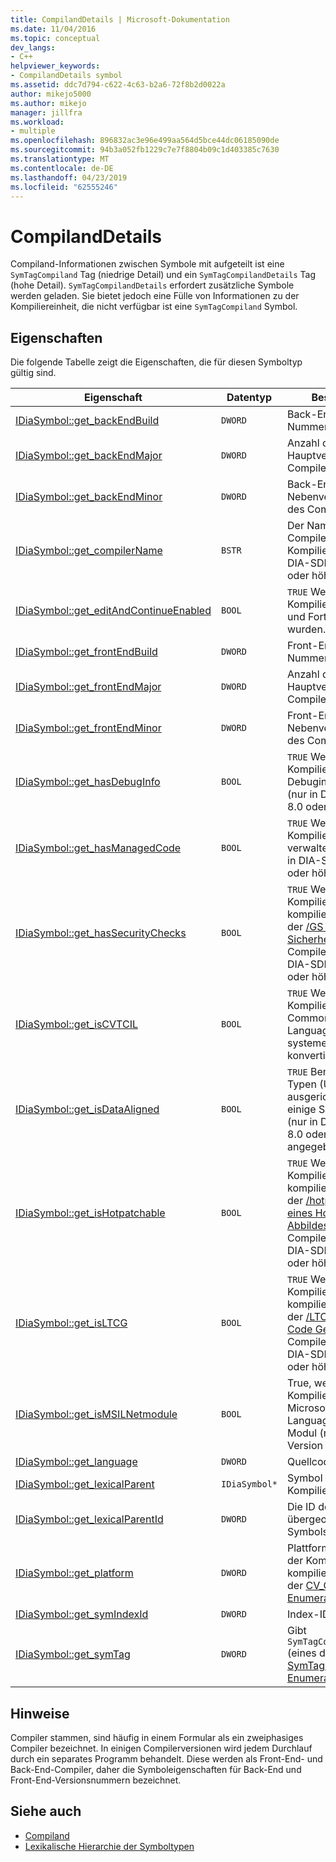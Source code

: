 ```yaml
---
title: CompilandDetails | Microsoft-Dokumentation
ms.date: 11/04/2016
ms.topic: conceptual
dev_langs:
- C++
helpviewer_keywords:
- CompilandDetails symbol
ms.assetid: ddc7d794-c622-4c63-b2a6-72f8b2d0022a
author: mikejo5000
ms.author: mikejo
manager: jillfra
ms.workload:
- multiple
ms.openlocfilehash: 896832ac3e96e499aa564d5bce44dc06185090de
ms.sourcegitcommit: 94b3a052fb1229c7e7f8804b09c1d403385c7630
ms.translationtype: MT
ms.contentlocale: de-DE
ms.lasthandoff: 04/23/2019
ms.locfileid: "62555246"
---
```

# <a name="compilanddetails"></a>CompilandDetails
Compiland-Informationen zwischen Symbole mit aufgeteilt ist eine `SymTagCompiland` Tag (niedrige Detail) und ein `SymTagCompilandDetails` Tag (hohe Detail). `SymTagCompilandDetails` erfordert zusätzliche Symbole werden geladen. Sie bietet jedoch eine Fülle von Informationen zu der Kompiliereinheit, die nicht verfügbar ist eine `SymTagCompiland` Symbol.

## <a name="properties"></a>Eigenschaften
 Die folgende Tabelle zeigt die Eigenschaften, die für diesen Symboltyp gültig sind.

|Eigenschaft|Datentyp|Beschreibung|
|--------------|---------------|-----------------|
|[IDiaSymbol::get_backEndBuild](../../debugger/debug-interface-access/idiasymbol-get-backendbuild.md)|`DWORD`|Back-End-Build-Nummer des Compilers.|
|[IDiaSymbol::get_backEndMajor](../../debugger/debug-interface-access/idiasymbol-get-backendmajor.md)|`DWORD`|Anzahl der Back-End-Hauptversion des Compilers.|
|[IDiaSymbol::get_backEndMinor](../../debugger/debug-interface-access/idiasymbol-get-backendminor.md)|`DWORD`|Back-End-Nebenversionsnummer des Compilers.|
|[IDiaSymbol::get_compilerName](../../debugger/debug-interface-access/idiasymbol-get-compilername.md)|`BSTR`|Der Name des Compilers, die diese Kompiliereinheit (nur in DIA-SDK Version 8.0 oder höher) erstellt.|
|[IDiaSymbol::get_editAndContinueEnabled](../../debugger/debug-interface-access/idiasymbol-get-editandcontinueenabled.md)|`BOOL`|`TRUE` Wenn bei der Kompilierung bearbeiten und Fortfahren aktiviert wurden.|
|[IDiaSymbol::get_frontEndBuild](../../debugger/debug-interface-access/idiasymbol-get-frontendbuild.md)|`DWORD`|Front-End-Build-Nummer des Compilers.|
|[IDiaSymbol::get_frontEndMajor](../../debugger/debug-interface-access/idiasymbol-get-frontendmajor.md)|`DWORD`|Anzahl der Front-End-Hauptversion des Compilers.|
|[IDiaSymbol::get_frontEndMinor](../../debugger/debug-interface-access/idiasymbol-get-frontendminor.md)|`DWORD`|Front-End-Nebenversionsnummer des Compilers.|
|[IDiaSymbol::get_hasDebugInfo](../../debugger/debug-interface-access/idiasymbol-get-hasdebuginfo.md)|`BOOL`|`TRUE` Wenn diese Kompiliereinheit Debuginformationen (nur in DIA-SDK Version 8.0 oder höher) hat.|
|[IDiaSymbol::get_hasManagedCode](../../debugger/debug-interface-access/idiasymbol-get-hasmanagedcode.md)|`BOOL`|`TRUE` Wenn diese Kompiliereinheit verwalteten Code (nur in DIA-SDK-Version 8.0 oder höher) enthält.|
|[IDiaSymbol::get_hasSecurityChecks](../../debugger/debug-interface-access/idiasymbol-get-hassecuritychecks.md)|`BOOL`|`TRUE` Wenn der Kompiliereinheit kompiliert wurde, mit der [/GS (Puffer-Sicherheitsüberprüfung)](/cpp/build/reference/gs-buffer-security-check) Compilerschalter (nur in DIA-SDK Version 8.0 oder höher).|
|[IDiaSymbol::get_isCVTCIL](../../debugger/debug-interface-access/idiasymbol-get-iscvtcil.md)|`BOOL`|`TRUE` Wenn Kompiliereinheit aus Common Intermediate Language (CIL) Code in systemeigenen Code konvertiert wurde.|
|[IDiaSymbol::get_isDataAligned](../../debugger/debug-interface-access/idiasymbol-get-isdataaligned.md)|`BOOL`|`TRUE` Benutzerdefinierte Typen (UDT) ausgerichtet wurden einige Speichergrenze (nur in DIA-SDK Version 8.0 oder höher) angegeben.|
|[IDiaSymbol::get_isHotpatchable](../../debugger/debug-interface-access/idiasymbol-get-ishotpatchable.md)|`BOOL`|`TRUE` Wenn Kompiliereinheit kompiliert wurde, mit der [/hotpatch (Erstellen eines Hotpatch-fähigen Abbildes)](/cpp/build/reference/hotpatch-create-hotpatchable-image) Compilerschalter (nur in DIA-SDK-Version 8.0 oder höher).|
|[IDiaSymbol::get_isLTCG](../../debugger/debug-interface-access/idiasymbol-get-isltcg.md)|`BOOL`|`TRUE` Wenn Kompiliereinheit kompiliert wurde, mit der [/LTCG (Link-Time Code Generation)](/cpp/build/reference/ltcg-link-time-code-generation) Compilerschalter (nur in DIA-SDK Version 8.0 oder höher).|
|[IDiaSymbol::get_isMSILNetmodule](../../debugger/debug-interface-access/idiasymbol-get-ismsilnetmodule.md)|`BOOL`|True, wenn Kompiliereinheit ein Microsoft Intermediate Language (MSIL)-Modul (nur in DIA-SDK-Version 8.0 oder höher).|
|[IDiaSymbol::get_language](../../debugger/debug-interface-access/idiasymbol-get-language.md)|`DWORD`|Quellcodesprache.|
|[IDiaSymbol::get_lexicalParent](../../debugger/debug-interface-access/idiasymbol-get-lexicalparent.md)|`IDiaSymbol*`|Symbol für die Kompiliereinheit.|
|[IDiaSymbol::get_lexicalParentId](../../debugger/debug-interface-access/idiasymbol-get-lexicalparentid.md)|`DWORD`|Die ID des lexikalischen übergeordneten Symbols.|
|[IDiaSymbol::get_platform](../../debugger/debug-interface-access/idiasymbol-get-platform.md)|`DWORD`|Plattform, die unter dem der Kompiliereinheit kompiliert wurde (eines der [CV_CPU_TYPE_e-Enumeration](../../debugger/debug-interface-access/cv-cpu-type-e.md) Werte).|
|[IDiaSymbol::get_symIndexId](../../debugger/debug-interface-access/idiasymbol-get-symindexid.md)|`DWORD`|Index-ID des Symbols.|
|[IDiaSymbol::get_symTag](../../debugger/debug-interface-access/idiasymbol-get-symtag.md)|`DWORD`|Gibt `SymTagCompilandDetails` (eines der [SymTagEnum-Enumeration](../../debugger/debug-interface-access/symtagenum.md) Werte).|

## <a name="remarks"></a>Hinweise
 Compiler stammen, sind häufig in einem Formular als ein zweiphasiges Compiler bezeichnet. In einigen Compilerversionen wird jedem Durchlauf durch ein separates Programm behandelt. Diese werden als Front-End- und Back-End-Compiler, daher die Symboleigenschaften für Back-End und Front-End-Versionsnummern bezeichnet.

## <a name="see-also"></a>Siehe auch
- [Compiland](../../debugger/debug-interface-access/compiland.md)
- [Lexikalische Hierarchie der Symboltypen](../../debugger/debug-interface-access/lexical-hierarchy-of-symbol-types.md)